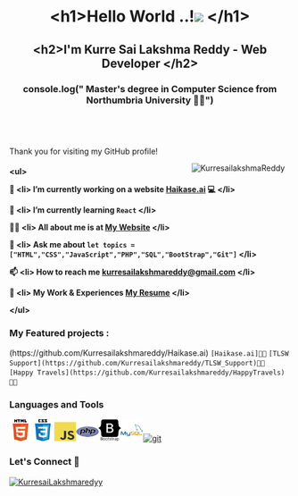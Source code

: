 <!-- # Kurre Sai Lakshma Reddy-->
<h1 align="center">&lt;h1&gt;Hello World ..!<img src="https://raw.githubusercontent.com/iampavangandhi/iampavangandhi/master/gifs/Hi.gif" width="30px">  &lt;/h1&gt; </h1>
<h2 align="center">&lt;h2&gt;I'm Kurre Sai Lakshma Reddy - Web Developer &lt;/h2&gt;</h2>
<h3 align="center">console.log(" Master's degree in Computer Science from Northumbria University 🧑‍🎓")</h3><br>

<p align="left" style="margin-top:40px;"> Thank you for visiting my GitHub profile! <img src="https://komarev.com/ghpvc/?username=kurresailakshmareddy&label=Profile%20views&color=0e75b6&style=flat" style="padding:10px; margin-top:20px;"align="right" alt="KurresailakshmaReddy"/><p>

<h4 align= "left">&lt;ul&gt;

🔭 &lt;li&gt; I’m currently working on a website [Haikase.ai](https://github.com/Kurresailakshmareddy/Haikase.ai) 💻 &lt;/li&gt;

🌱 &lt;li&gt;  I’m currently learning ``` React ``` &lt;/li&gt;
  
👨‍💻 &lt;li&gt;  All about me is at [My Website](https://kurresailakshmareddy.github.io/) &lt;/li&gt;

💬 &lt;li&gt;  Ask me about ``` let topics = ["HTML","CSS","JavaScript","PHP","SQL","BootStrap","Git"] ``` &lt;/li&gt;

📫 &lt;li&gt;  How to reach me  **kurresailakshmareddy@gmail.com** &lt;/li&gt; 

📄 &lt;li&gt; My Work & Experiences [My Resume]() &lt;/li&gt;

&lt;/ul&gt;</h4>

<h3 align="left">My Featured projects : </h3>
(https://github.com/Kurresailakshmareddy/Haikase.ai) <code>[Haikase.ai]🧑‍💻</code>
<code>[TLSW Support](https://github.com/Kurresailakshmareddy/TLSW_Support)🧑‍💻 </code>
<code>[Happy Travels](https://github.com/Kurresailakshmareddy/HappyTravels) 🧑‍💻</code>

<h3 align="left">Languages and Tools</h3>
<p align="left"><a href="https://www.w3.org/html/" target="_blank" rel="noreferrer"><img src="https://raw.githubusercontent.com/devicons/devicon/master/icons/html5/html5-original-wordmark.svg" alt="html5" width="40" height="40"/></a><a href="https://www.w3schools.com/css/" target="_blank" rel="noreferrer"><img src="https://raw.githubusercontent.com/devicons/devicon/master/icons/css3/css3-original-wordmark.svg" alt="css3" width="40" height="40"/></a><a href="https://developer.mozilla.org/en-US/docs/Web/JavaScript" target="_blank" rel="noreferrer"><img src="https://raw.githubusercontent.com/devicons/devicon/master/icons/javascript/javascript-original.svg" alt="javascript" width="40" height="35"/></a><a href="https://www.php.net" target="_blank" rel="noreferrer"><img src="https://raw.githubusercontent.com/devicons/devicon/master/icons/php/php-original.svg" alt="php" width="40" height="35"/></a><a href="https://getbootstrap.com" target="_blank" rel="noreferrer"><img src="https://raw.githubusercontent.com/devicons/devicon/master/icons/bootstrap/bootstrap-plain-wordmark.svg" alt="bootstrap" width="40" height="40"/></a><a href="https://www.mysql.com/" target="_blank" rel="noreferrer"><img src="https://raw.githubusercontent.com/devicons/devicon/master/icons/mysql/mysql-original-wordmark.svg" alt="mysql" width="40" height="40"/><a><a href="https://git-scm.com/" target="_blank" rel="noreferrer"><img src="https://www.vectorlogo.zone/logos/git-scm/git-scm-icon.svg" alt="git" width="40" height="35"/></a></p>

<h3 align="left">Let's Connect 🤝</h3>
<p align="left">
<a href="https://www.linkedin.com/in/kurre-sai-lakshma-reddy-8b0a60276/" target="blank"><img align="center" src="https://raw.githubusercontent.com/rahuldkjain/github-profile-readme-generator/master/src/images/icons/Social/linked-in-alt.svg" alt="KurresaiLakshmaredyy" height="30" width="40" /></a>
</p>
